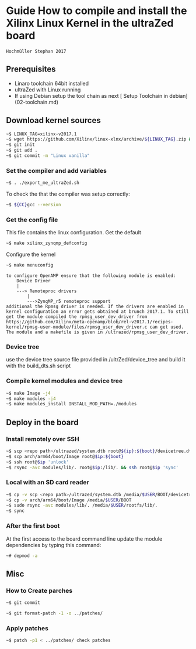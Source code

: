 # Guide How to compile and install the Xilinx Linux Kernel in the ultraZed board
    Hochmüller Stephan 2017

## Prerequisites

*   Linaro toolchain 64bit installed
*   ultraZed with Linux running
*   If using Debian setup the tool chain as next [ Setup Toolchain in debian] (02-toolchain.md)

## Download kernel sources

```sh
~$ LINUX_TAG=xilinx-v2017.1
~$ wget https://github.com/Xilinx/linux-xlnx/archive/${LINUX_TAG}.zip && unzip ${LINUX_TAG}.zip && cd linux-xlnx-${LINUX_TAG}
~$ git init
~$ git add .
~$ git commit -m "Linux vanilla"

```

### Set the compiler and add variables
```sh
~$ . ./export_me_ultraZed.sh
```    
To check the that the compiler was setup correctly:

```sh   
~$ ${CC}gcc --version
```    

### Get the config file

This file contains the linux configuration. Get the default

```sh    
~$ make xilinx_zynqmp_defconfig
```	
Configure the kernel 
```sh
~$ make menuconfig
```
	to configure OpenAMP ensure that the following module is enabled:
		Device Driver
		|
		---> Remoteproc drivers
			|
			--->ZynqMP_r5 remoteproc support
	additional the Rpmsg driver is needed. If the drivers are enabled in kernel configuration an error gets obtained at brunch 2017.1. To still get the module compiled the rpmsg_user_dev_driver from https://github.com/Xilinx/meta-openamp/blob/rel-v2017.1/recipes-kernel/rpmsg-user-module/files/rpmsg_user_dev_driver.c can get used. The module and a makefile is given in /ultrazed/rpmsg_user_dev_driver.
	

			
### Device tree

use the device tree source file provided in /ultrZed/device_tree and build it with the build_dts.sh script



       
### Compile kernel modules and device tree

```sh
~$ make Image -j4
~$ make modules -j4
~$ make modules_install INSTALL_MOD_PATH=./modules
```


## Deploy in the board

### Install remotely over SSH
```sh
~$ scp <repo path>/ultrazed/system.dtb root@${ip}:${boot}/devicetree.dtb
~$ scp arch/arm64/boot/Image root@$ip:${boot}
~$ ssh root@$ip 'unlock'
~$ rsync -avc modules/lib/. root@$ip:/lib/. && ssh root@$ip 'sync'
```   
    
### Local with an SD card reader

```sh
~$ cp -v scp <repo path>/ultrazed/system.dtb /media/$USER/BOOT/devicetree.dtb
~$ cp -v arch/arm64/boot/Image /media/$USER/BOOT
~$ sudo rsync -avc modules/lib/. /media/$USER/rootfs/lib/.
~$ sync

```   

### After the first boot

At the first access to the board command line update the module dependencies by typing this command:
```sh
~# depmod -a
```

## Misc
		
### How to Create parches
```sh
~$ git commit

~$ git format-patch -1 -o ../patches/		
```

### Apply patches
```sh
~$ patch -p1 < ../patches/ check patches
```


